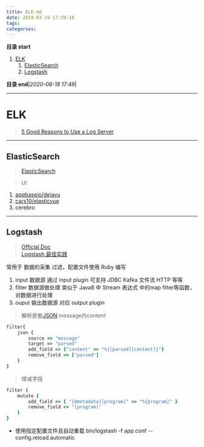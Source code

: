 ```yaml
---
title: ELK.md
date: 2019-03-19 17:59:18
tags: 
categories: 
---
```


**目录 start**

1. [ELK](#elk)
    1. [ElasticSearch](#elasticsearch)
    1. [Logstash](#logstash)

**目录 end**|_2020-08-18 17:49_|
****************************************
# ELK

> [5 Good Reasons to Use a Log Server ](https://reflectoring.io/log-server/)

************************

## ElasticSearch
> [ElasticSearch](/Skills/Search/Elasticsearch.md)

> UI
1. [appbaseio/dejavu](https://github.com/appbaseio/dejavu)
1. [cars10/elasticvue](https://github.com/cars10/elasticvue)
1. cerebro

************************

## Logstash
> [Official Doc](https://www.elastic.co/guide/en/logstash/current/index.html)  
> [Logstash 最佳实践](https://doc.yonyoucloud.com/doc/logstash-best-practice-cn/index.html)  

常用于 数据的采集 过滤，配置文件使用 Ruby 编写

1. input  数据源 通过 input plugin 可支持 JDBC Kafka 文件流 HTTP 等等
1. filter 数据源做处理 类似于 Java8 中 Stream 表达式 中的map filter等函数，对数据进行处理
1. ouput 输出数据源 对应 output plugin 

> 解析嵌套[JSON](https://www.elastic.co/guide/en/logstash/current/plugins-filters-json.html) message内content
```ruby
filter{
    json {
        source => "message"
        target => "parsed"
        add_field => {"content" => "%{[parsed][content]}"}
        remove_field => ["parsed"]
    }
}
```

> 增减字段
```ruby
filter {
    mutate {
        add_field => { "[@metadata][program]" => "%{program}" }
        remove_field => "[program]"
    }
}
```

- 使用指定配置文件且自动重载 bin/logstash -f app.conf --config.reload.automatic 
